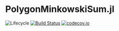 # PolygonMinkowskiSum.jl

![Lifecycle](https://img.shields.io/badge/lifecycle-experimental-orange.svg)<!--
![Lifecycle](https://img.shields.io/badge/lifecycle-maturing-blue.svg)
![Lifecycle](https://img.shields.io/badge/lifecycle-stable-green.svg)
![Lifecycle](https://img.shields.io/badge/lifecycle-retired-orange.svg)
![Lifecycle](https://img.shields.io/badge/lifecycle-archived-red.svg)
![Lifecycle](https://img.shields.io/badge/lifecycle-dormant-blue.svg) -->
[![Build Status](https://travis-ci.com/goretkin/PolygonMinkowskiSum.jl.svg?branch=master)](https://travis-ci.com/goretkin/PolygonMinkowskiSum.jl)
[![codecov.io](http://codecov.io/github/goretkin/PolygonMinkowskiSum.jl/coverage.svg?branch=master)](http://codecov.io/github/goretkin/PolygonMinkowskiSum.jl?branch=master)

